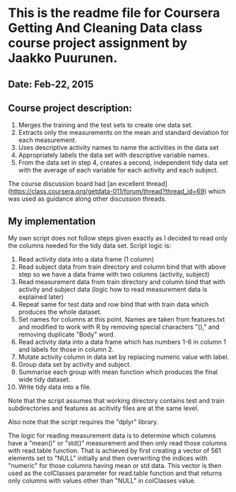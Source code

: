 # This is the readme file for Coursera Getting And Cleaning Data class course project assignment by Jaakko Puurunen.

## Date: Feb-22, 2015

## Course project description:

1. Merges the training and the test sets to create one data set.
2. Extracts only the measurements on the mean and standard deviation for each measurement. 
3. Uses descriptive activity names to name the activities in the data set
4. Appropriately labels the data set with descriptive variable names. 
5. From the data set in step 4, creates a second, independent tidy data set with the average of each variable for each activity and each subject.

The course discussion board had [an excellent thread] (https://class.coursera.org/getdata-011/forum/thread?thread_id=69) which was used as guidance along other discussion threads.

## My implementation

My own script does not follow steps given exactly as I decided to read only the columns needed for the tidy data set. Script logic is:

1. Read activity data  into a data frame (1 column)
2. Read subject data from train directory and column bind that with above step so we have a data frame with two columns (activity, subject)
3. Read measurement data from train directory and column bind that with activity and subject data (logic how to read measurement data is explained later)
4. Repeat same for test data and row bind that with train data which produces the whole dataset.
5. Set names for columns at this point. Names are taken from features.txt and modified to work with R by removing special characters "()," and removing duplicate "Body" word.
6. Read activity data into a data frame which has numbers 1-6 in column 1 and labels for those in column 2.
7. Mutate activity column in data set by replacing numeric value with label.
8. Group data set by activity and subject.
9. Summarise each group with mean function which produces the final wide tidy dataset.
10. Write tidy data into a file.

Note that the script assumes that working directory contains test and train subdirectories and features as acitivity files are at the same level.

Also note that the script requires the "dplyr" library.

The logic for reading measurement data is to determine which columns have a "mean()" or "std()" measurement and then only read those columns with read.table function. That is achieved by first creating a vector of 561 elements set to "NULL" initially and then overwriting the indices with "numeric" for those columns having mean or std data. This vector is then used as the colClasses parameter for read.table function and that returns only columns with values other than "NULL" in colClasses value.